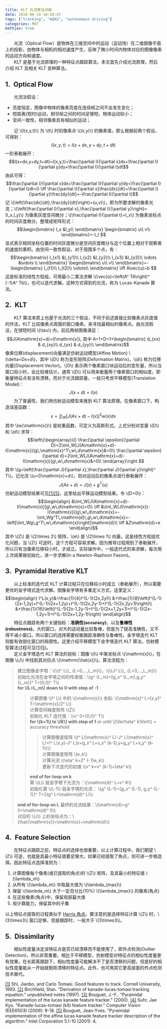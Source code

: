 ```yaml
---
title: KLT 光流算法详解
date: 2019-06-19 18:58:47
tags: ["tracking", "ADAS", "autonomous driving"]
categories: MOT
mathjax: true
---
```


　　光流（Optical Flow）是物体在三维空间中的运动（运动场）在二维图像平面上的投影，由物体与相机的相对速度产生，反映了微小时间内物体对应的图像像素的运动方向和速度。  
　　KLT 是基于光流原理的一种特征点跟踪算法，本文首先介绍光流原理，然后介绍 KLT 及相关 KLT 变种算法。

## 1.&ensp;Optical Flow
　　光流法假设：

- 亮度恒定，图像中物体的像素亮度在连续帧之间不会发生变化；
- 短距离(短时)运动，相邻帧之间的时间足够短，物体运动较小；
- 空间一致性，相邻像素具有相似的运动；

　　记 \\(I(x,y,t)\\) 为 \\(t\\) 时刻像素点 \\((x,y)\\) 的像素值，那么根据前两个假设，可得到：
$$I(x,y,t)=I(x+dx,y+dy,t+dt)$$
一阶泰勒展开：
$$I(x+dx,y+dy,t+dt)=I(x,y,t)+\frac{\partial I}{\partial x}dx+\frac{\partial I}{\partial y}dy+\frac{\partial I}{\partial t}dt$$
由此可得：
$$\frac{\partial I}{\partial x}dx+\frac{\partial I}{\partial y}dy+\frac{\partial I}{\partial t}dt=0 \iff \frac{\partial I}{\partial x}\frac{dx}{dt}+\frac{\partial I}{\partial y}\frac{dy}{dt}=-\frac{\partial I}{\partial t}$$
记 \\(\\left(\\frac{dx}{dt},\\frac{dy}{dt}\\right)=(u,v)\\)，即为所要求解的像素光流；\\(\\left(\\frac{\\partial I}{\\partial x},\\frac{\\partial I}{\\partial y}\\right)=(I_x,I_y)\\) 为像素灰度空间微分；\\(\\frac{\\partial I}{\\partial t}=I_x\\) 为像素坐标点的时间灰度微分。整理成矩阵形式：
$$\begin{bmatrix}
I_x &I_y\\
\end{bmatrix}
\begin{bmatrix}
u\\
v\\
\end{bmatrix}=-I_t
$$
该式表示相同坐标位置的时间灰度微分是空间灰度微分与这个位置上相对于观察者的速度的乘积。由空间一致性假设，对于周围多个点，有：
$$\begin{bmatrix}
I_{x1} &I_{y1}\\
I_{x2} &I_{y2}\\
I_{x3} &I_{y3}\\
\vdots &\vdots \\
\end{bmatrix}
\begin{bmatrix}
u\\
v\\
\end{bmatrix}=-
\begin{bmatrix}
I_{t1}\\
I_{t2}\\
\vdots\\
\end{bmatrix} \iff A\vec{u}=b
$$
这是标准的线性方程组，可用最小二乘法求解 \\(\\vec{u}=\\left(A^ TA\\right)^ {-1}A^ Tb\\)，也可以迭代求解。这种方式得到的光流，称为 Lucas-Kanade 算法。

## 2.&ensp;KLT
　　KLT 算法本质上也基于光流的三个假设，不同于前述直接比较像素点灰度值的作法，KLT 比较像素点周围的窗口像素，来寻找最相似的像素点。由光流假设，在很短时间 \\(\\tau\\) 内，前后两帧图像满足：
$$J(A\mathrm{x}+d)=I(\mathrm{x}), 其中 A=1+D=1+\begin{bmatrix}
d_{xx} & d_{xy}\\
d_{yx} & d_{yy}\\
\end{bmatrix}$$
像素位移(displacement)向量满足仿射运动模型(Affine Motion) \\(\delta=Dx+d\\)，其中 \\(D\\) 称为变形矩阵(Deformation Matrix)，\\(d\\) 称为位移向量(Displacement Vector)。\\(D\\) 表示两个像素窗口块运动后的变形量，所以当窗口较小时，会比较难估计。通常 \\(D\\) 可以用来衡量两个像素窗口的相似度，即衡量特征点有没有漂移。而对于光流跟踪量，一般只考虑平移模型(Translation Model)：
$$J(\mathrm{x}+d)=I(\mathrm{x})$$
　　为了普遍性，我们用仿射运动模型来推到 KLT 算法原理。在像素窗口下，构造误差函数：
$$\epsilon=\iint_W [J(A\mathrm{x}+d)-I(x)]^2 w(\mathrm{x})d\mathrm{x}$$
其中 \\(w(\\mathrm{x})\\) 是权重函数，可定义为高斯形式。上式分别对变量 \\(D\\) 和 \\(d\\) 求导：
$$\left\{\begin{array}{l}
\frac{\partial \epsilon}{\partial D}=2\iint_W[J(A\mathrm{x}+d)-I(\mathrm{x})]g\,\mathrm{x}^T\,w\,d\mathrm{x}&=0\\
\frac{\partial \epsilon}{\partial d}=2\iint_W[J(A\mathrm{x}+d)-I(\mathrm{x})]g\,w\,d\mathrm{x}&=0\\
\end{array}\right.$$
其中 \\(g=\\left(\\frac{\\partial J}{\\partial x},\\frac{\\partial J}{\\partial y}\\right)^ T\\)。记光流 \\(u=D\\mathrm{x}+d\\)，则对运动后的像素点进行泰勒展开：
$$J(A\mathrm{x}+d)=J(x)+g^T(u)$$
仿射运动模型结果可见<a href="#1" id="1ref">[1]</a><a href="#5" id="5ref">[5]</a>，这里给出平移运动模型结果。令 \\(D=0\\)：
$$\begin{align}
&\iint_W[J(A\mathrm{x}+d)-I(\mathrm{x})]g\,w\,d\mathrm{x}=0\\
\iff &\iint_W[J(\mathrm{x})-I(\mathrm{x})]g\,w\,d\mathrm{x}=-\iint_Wg^T\,\mathrm{d}\,g\,w\,d\mathrm{x}=-\left[\iint_Wg\,g^T\,w\,d\mathrm{x}\right]\mathrm{d}\\
\iff &Z\mathrm{d}=e
\end{align}$$
其中 \\(Z\\) 是 \\(2\\times 2\\) 矩阵，\\(e\\) 是 \\(2\\times 1\\) 向量。这是线性方程组优化问题，当 \\(Z\\) 可逆时，这个方程可容易求解。因为推导过程用到了泰勒展开，所以只有当像素位移较小时，才成立。实际操作中，一般迭代式的来求解，每次用上次结果做初始化，进一步求解(In a Newton-Raphson Fasion)。

## 3.&ensp;Pyramidal Iterative KLT 
　　以上标准的迭代式 KLT 计算过程只在位移较小时成立（泰勒展开），所以需要更优的金字塔式迭代求解。图像金字塔有多重定义方式，这里定义：
$$\begin{align}
I^L(x,y)&=\frac{1}{4}I^{L-1}(2x,2y)\\
&+\frac{1}{8}\left(I^{L-1}(2x-1,2y)+I^{L-1}(2x+1,2y)+I^{L-1}(2x,2y-1)+I^{L-1}(2x,2y+1)\right)\\
&+\frac{1}{16}\left(I^{L-1}(2x-1,2y-1)+I^{L-1}(2x+1,2y+1)+I^{L-1}(2x-1,2y+1)+I^{L-1}(2x+1,2y-1)\right)
\end{align}$$
　　特征点跟踪有两个关键指标：**准确性(accuracy)**，以及**鲁棒性(robustness)**。大的窗口，对大的运动量比较鲁棒，但是为了提高准确性，又不得不减小窗口。所以窗口的选择需要权衡跟踪准确性与鲁棒性。金字塔迭代 KLT 则能有效弱化窗口的局限性。这里介绍平移模型下金字塔迭代 KLT 算法，仿射模型算法过程可见<a href="#1" id="1ref">[1]</a><a href="#5" id="5ref">[5]</a>。  
　　定义金字塔迭代 KLT 算法的目标：图像 \\(I\\) 中某坐标点 \\(\\mathrm{x}\\)，在图像 \\(J\\) 中找到其对应点 \\(\\mathrm{\hat{x}}\\)。算法流程为：

> 建立图像金字塔：\\(\\{I^ L\\}_ {L=0,...,L_m}\\)，\\(\\{J^ L\\}_ {L=0,...,L_m}\\)  
> 初始化光流在金字塔之间的传递值：\\(g^ {L_m}=[g_x^ {L_m},g_y^ {L_m}]^ T=[0,0]^ T\\)  
> **for \\(L=L_m\\) down to 0 with step of -1**
>
>> 计算图像 \\(I^ L\\) 中的 \\(\\mathrm{x}\\) 坐标: \\(\\mathrm{x}^ L=[x,y]^ T=\\mathrm{x}/2^ L\\)  
>> 计算空间梯度矩阵 \\(Z\\)  
>> 初始化 KLT 迭代值：\\(v^ 0=[0,0]^ T\\)  
>> **for \\(k=1\\) to \\(K\\) with step of 1** or until \\(\\Vert\\eta^ k\\Vert\\) < accuracy threshold
>>
>>> 计算图像差矩阵 \\(I^ L(\\mathrm{x}^ L)-J^ L(\\mathrm{x}^ L)=I^ L(x,y)-J^ L(x+g_x^ L+v_x^ {k-1},y+g_y^ L+v_y^ {k-1})\\)  
>>> 计算图像差矩阵 \\(e_k\\)  
>>> 计算光流 \\(\\eta^ k=Z^ {-1}e_k\\)  
>>> 更新下次迭代的初值 \\(v^ k=v^ {k-1}+\\eta^ k\\)
>>
>> **end of for-loop on k**  
>> 第 \\(L\\) 层金字塔下光流为：\\(\\mathrm{d}^ L=v^ K\\)  
>> 初始化第 \\(L-1\\) 层金字塔的光流： \\(g^ {L-1}=[g_x^ {L-1}, g_y^ {L-1}]^ T=2(g^ L+\\mathrm{d}^ L)\\)
>
> **end of for-loop on L**
> 最终的光流结果：\\(\\mathrm{d}=g^ 0+\\mathrm{d}^ 0\\)  
> 对应的 \\(J\\) 上的坐标点为：\\(\\hat{\\mathrm{x}}=\\mathrm{x}+\\mathrm{d}\\)

## 4.&ensp;Feature Selection
　　在特征点跟踪之前，特征点的选择也很重要，以上计算过程中，我们期望 \\(Z\\) 可逆，也就是其最小特征值要足够大。如果已经提取了角点，则可进一步做选择。因此特征点选择准则为：

1. 计算图像每个像素(或已提取的角点)的 \\(Z\\) 矩阵，及其最小的特征值 \\(\\lambda_m\\)
2. 从所有 \\(\\lambda_m\\) 中取最大值为 \\(\\lambda_{max}\\)
3. 保留 \\(\\lambda_m\\) 大于一定百分比(10%) \\(\\lambda_{max}\\) 的像素(角点)
4. 在这些像素(角点)中，保留局部最大值
5. 视计算能力，保留其中的子集

以上特征点提取的过程类似于 [Harris 角点](https://blog.csdn.net/u010103202/article/details/73331440)。要注意的是选择特征计算 \\(Z\\) 时，\\(3\\times3\\) 窗口足够，但是跟踪时，一般大于 \\(3\\times3\\)。

## 5.&ensp;Dissimilarity
　　相似性度量决定该特征点是否已经漂移而不能使用了，即外点检测(Outlier Detection)，所以非常重要。相比于平移模型，仿射模型对特征点的相似性度量更有效果。在长距离跟踪下，相似性度量可能解决不了是否漂移的问题，但是好的相似性度量能从一开始就剔除漂移的特征点。此外，也可用其它更高层面的外点检测技术替代。


<a id="1" href="#1ref">[1]</a> Shi, Jianbo, and Carlo Tomasi. Good features to track. Cornell University, 1993.
<a id="2" href="#2ref">[2]</a> Birchfield, Stan. "Derivation of kanade-lucas-tomasi tracking equation." unpublished notes (1997).
<a id="3" href="#3ref">[3]</a> Bouguet, J.-Y.. “Pyramidal implementation of the lucas kanade feature tracker.” (2000).
<a id="4" href="#4ref">[4]</a> Suhr, Jae Kyu. "Kanade-lucas-tomasi (klt) feature tracker." Computer Vision (EEE6503) (2009): 9-18.
<a id="5" href="#5ref">[5]</a> Bouguet, Jean-Yves. "Pyramidal implementation of the affine lucas kanade feature tracker description of the algorithm." Intel Corporation 5.1-10 (2001): 4.
